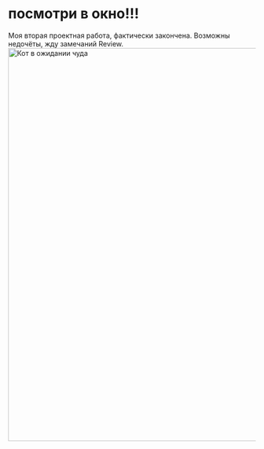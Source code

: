 # посмотри в окно!!!

Моя вторая проектная работа, фактически закончена. Возможны недочёты, жду замечаний Review.
<img title="" src="https://i.pinimg.com/originals/f1/43/1b/f1431bf1b3e083786bc2ce312b3c84c3.jpg" alt="Кот в ожидании чуда" width="640" height="800">

